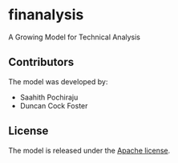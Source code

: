 # finanalysis
A Growing Model for Technical Analysis


## Contributors
The model was developed by:
* Saahith Pochiraju
* Duncan Cock Foster

## License

The model is released under the [Apache license](LICENSE).
